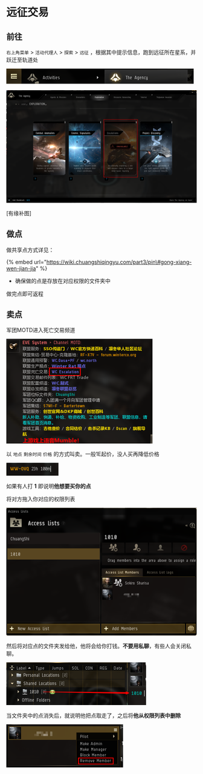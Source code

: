 # 远征交易

## 前往

`右上角菜单` &gt; `活动代理人` &gt; `探索` &gt; `远征` ，根据其中提示信息，跑到远征所在星系，并跃迁至轨道处

![](../../.gitbook/assets/snipaste_2020-08-09_12-00-28.png)

![](../../.gitbook/assets/snipaste_2020-08-09_12-01-33.png)

\[有缘补图\]

## 做点

做共享点方式详见：

{% embed url="https://wiki.chuangshiqingyu.com/part3/pin\#gong-xiang-wen-jian-jia" %}

* 确保做的点是存放在对应权限的文件夹中

做完点即可返程

## 卖点

军团MOTD进入死亡交易频道

![](../../.gitbook/assets/snipaste_2020-08-09_12-11-09.png)

以 `地点` `剩余时间` `价格` 的方式叫卖。一般1E起价，没人买再降低价格

![](../../.gitbook/assets/snipaste_2020-08-09_12-12-52.png)

如果有人打 **1** 即说明**他想要买你的点**

将对方拖入你对应的权限列表

![](../../.gitbook/assets/snipaste_2020-08-09_12-15-50.png)

然后将对应点的文件夹发给他，他将会给你打钱。**不要用私聊**，有些人会关闭私聊。

![](../../.gitbook/assets/snipaste_2020-08-09_12-18-17.png)

当文件夹中的点消失后，就说明他把点取走了，之后将**他从权限列表中删除**

![](../../.gitbook/assets/snipaste_2020-08-09_12-19-52.png)

